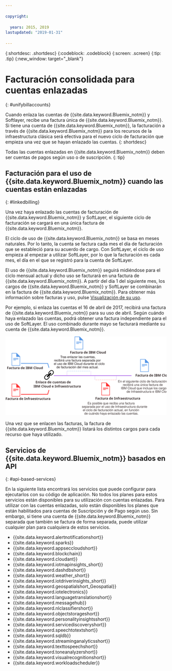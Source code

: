 ```yaml
---

copyright:

  years: 2015, 2019
lastupdated: "2019-01-31"

---
```


{:shortdesc: .shortdesc}
{:codeblock: .codeblock}
{:screen: .screen}
{:tip: .tip}
{:new_window: target="_blank"}


# Facturación consolidada para cuentas enlazadas
{: #unifybillaccounts}

Cuando enlaza las cuentas de {{site.data.keyword.Bluemix_notm}} y Softlayer, recibe una factura única de {{site.data.keyword.Bluemix_notm}}. Si tiene una cuenta de {{site.data.keyword.Bluemix_notm}}, la facturación a través de {{site.data.keyword.Bluemix_notm}} para los recursos de la infraestructura clásica será efectiva para el nuevo ciclo de facturación que empieza una vez que se hayan enlazado las cuentas.
{: shortdesc}

Todas las cuentas enlazadas en {{site.data.keyword.Bluemix_notm}} deben ser cuentas de pagos según uso o de suscripción.
{: tip}


## Facturación para el uso de {{site.data.keyword.Bluemix_notm}} cuando las cuentas están enlazadas
{: #linkedbilling}

Una vez haya enlazado las cuentas de facturación de {{site.data.keyword.Bluemix_notm}} y SoftLayer, el siguiente ciclo de facturación se cargará en una única factura de {{site.data.keyword.Bluemix_notm}}.

El ciclo de uso de {{site.data.keyword.Bluemix_notm}} se basa en meses naturales. Por lo tanto, la cuenta se factura cada mes el día de facturación que se estableció para su acuerdo de cargo. Con SoftLayer, el ciclo de uso empieza al empezar a utilizar SoftLayer, por lo que la facturación es cada mes, el día en el que se registró para la cuenta de SoftLayer.

El uso de {{site.data.keyword.Bluemix_notm}} seguirá midiéndose para el ciclo mensual actual y dicho uso se facturará en una factura de {{site.data.keyword.Bluemix_notm}}. A partir del día 1 del siguiente mes, los cargos de {{site.data.keyword.Bluemix_notm}} y SoftLayer se combinarán en la factura de {{site.data.keyword.Bluemix_notm}}. Para obtener más información sobre facturas y uso, pulse [Visualización de su uso](/docs/billing-usage?topic=billing-usage-viewingusage#viewingusage).

Por ejemplo, si enlaza las cuentas el 16 de abril de 2017, recibirá una factura de {{site.data.keyword.Bluemix_notm}} para su uso de abril. Según cuándo haya enlazado las cuentas, podrá obtener una factura independiente para el uso de SoftLayer. El uso combinado durante mayo se facturará mediante su cuenta de {{site.data.keyword.Bluemix_notm}}.

![Resumen del enlace de cuentas de IBM Cloud y SoftLayer](images/IBMCloudSoftLayerBill.svg)

Una vez que se enlacen las facturas, la factura de {{site.data.keyword.Bluemix_notm}} listará los distintos cargos para cada recurso que haya utilizado.

## Servicios de {{site.data.keyword.Bluemix_notm}} basados en API
{: #api-based-services}

En la siguiente lista encontrará los servicios que puede configurar para ejecutarlos con su código de aplicación. No todos los planes para estos servicios están disponibles para su utilización con cuentas enlazadas. Para utilizar con las cuentas enlazadas, solo están disponibles los planes que están habilitados para cuentas de Suscripción y de Pago según uso. Sin embargo, si tiene una cuenta de {{site.data.keyword.Bluemix_notm}} separada que también se factura de forma separada, puede utilizar cualquier plan para cualquiera de estos servicios.

* {{site.data.keyword.alertnotificationshort}}
* {{site.data.keyword.sparks}}
* {{site.data.keyword.appseccloudshort}}
* {{site.data.keyword.blockchain}}
* {{site.data.keyword.cloudant}}
* {{site.data.keyword.iotmapinsights_short}}
* {{site.data.keyword.dashdbshort}}
* {{site.data.keyword.weather_short}}
* {{site.data.keyword.iotdriverinsights_short}}
* {{site.data.keyword.geospatialshort_Geospatial}}
* {{site.data.keyword.iotelectronics}}
* {{site.data.keyword.languagetranslationshort}}
* {{site.data.keyword.messagehub}}
* {{site.data.keyword.nlclassifiershort}}
* {{site.data.keyword.objectstorageshort}}
* {{site.data.keyword.personalityinsightsshort}}
* {{site.data.keyword.servicediscoveryshort}}
* {{site.data.keyword.speechtotextshort}}
* {{site.data.keyword.sqldb}}
* {{site.data.keyword.streaminganalyticsshort}}
* {{site.data.keyword.texttospeechshort}}
* {{site.data.keyword.toneanalyzershort}}
* {{site.data.keyword.visualrecognitionshort}}
* {{site.data.keyword.workloadscheduler}}
